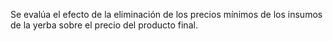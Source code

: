 Se evalúa el efecto de la eliminación de los precios mínimos de los insumos de la yerba sobre el precio del producto final.
